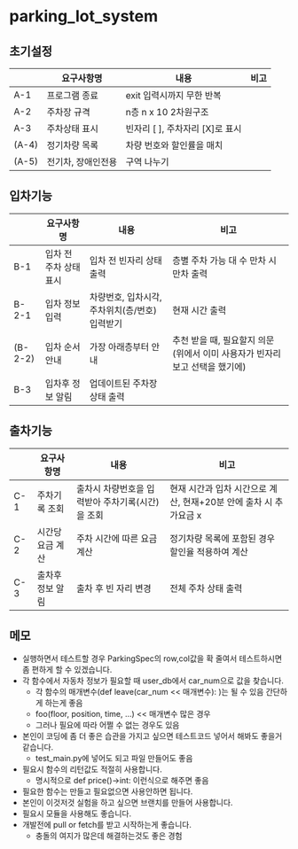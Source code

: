 # parking_lot_system
## 초기설정

|  | 요구사항명 | 내용 | 비고 |
| --- | --- | --- | --- |
| A-1 | 프로그램 종료 | exit 입력시까지 무한 반복 |  |
| A-2 | 주차장 규격 | n층 n x 10 2차원구조 |  |
| A-3 | 주차상태 표시 | 빈자리 [ ], 주차자리 [X]로 표시 |  |
| (A-4) | 정기차량 목록 | 차량 번호와 할인률을 매치 |  |
| (A-5) | 전기차, 장애인전용 | 구역 나누기 |  |

## 입차기능

|  | 요구사항명 | 내용 | 비고 |
| --- | --- | --- | --- |
| B-1  | 입차 전 주차 상태 표시 | 입차 전 빈자리 상태 출력 | 층별 주차 가능 대 수 만차 시 만차 출력 |
| B-2-1  | 입차 정보 입력 | 차량번호, 입차시각, 주차위치(층/번호) 입력받기 | 현재 시간 출력  |
| (B-2-2) | 입차 순서 안내 | 가장 아래층부터 안내 | 추천 받을 때, 필요할지 의문(위에서 이미 사용자가 빈자리 보고 선택을 했기에) |
| B-3  | 입차후 정보 알림 | 업데이트된 주차장 상태 출력 |  |

## 출차기능

|  | 요구사항명 | 내용 | 비고 |
| ---  | --- | --- | --- |
| C-1  | 주차기록 조회 | 출차시 차량번호을 입력받아 주차기록(시간)을 조회 | 현재 시간과 입차 시간으로 계산, 현재+20분 안에 출차 시 추가요금 x |
| C-2  | 시간당 요금 계산 | 주차 시간에 따른 요금 계산 | 정기차량 목록에 포함된 경우 할인율 적용하여 계산 |
| C-3  | 출차후 정보 알림 | 출차 후 빈 자리 변경 | 전체 주차 상태 출력 |

## 메모
- 실행하면서 테스트할 경우 ParkingSpec의 row,col값을 확 줄여서 테스트하시면 좀 편하게 할 수 있겠습니다.
- 각 함수에서 자동차 정보가 필요할 때 user_db에서 car_num으로 값을 찾습니다.
    -  각 함수의 매개변수(def leave(car_num << 매개변수): )는 될 수 있음 간단하게 하는게 좋음
    -  foo(floor, position, time, ...) << 매개변수 많은 경우
    - 그러나 필요에 따라 어쩔 수 없는 경우도 있음
- 본인이 코딩에 좀 더 좋은 습관을 가지고 싶으면 테스트코드 넣어서 해봐도 좋을거 같습니다. 
    - test_main.py에 넣어도 되고 파일 만들어도 좋음
- 필요시 함수의 리턴값도 적절히 사용합니다.
    - 명시적으로 def price()->int: 이런식으로 해주면 좋음
- 필요한 함수는 만들고 필요없으면 사용안하면 됩니다.
- 본인이 이것저것 실험을 하고 싶으면 브랜치를 만들어 사용합니다.
- 필요시 모듈을 사용해도 좋습니다.
- 개발전에 pull or fetch를 받고 시작하는게 좋습니다.
    - 충돌의 여지가 많은데 해결하는것도 좋은 경험
